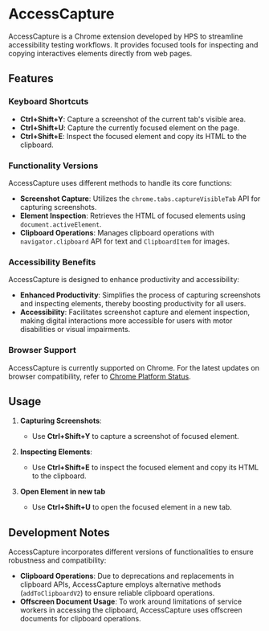 # AccessCapture

AccessCapture is a Chrome extension developed by HPS to streamline accessibility testing workflows. It provides focused tools for inspecting and copying interactives elements directly from web pages.

## Features

### Keyboard Shortcuts

- **Ctrl+Shift+Y**: Capture a screenshot of the current tab's visible area.
- **Ctrl+Shift+U**: Capture the currently focused element on the page.
- **Ctrl+Shift+E**: Inspect the focused element and copy its HTML to the clipboard.

### Functionality Versions

AccessCapture uses different methods to handle its core functions:

- **Screenshot Capture**: Utilizes the `chrome.tabs.captureVisibleTab` API for capturing screenshots.
- **Element Inspection**: Retrieves the HTML of focused elements using `document.activeElement`.
- **Clipboard Operations**: Manages clipboard operations with `navigator.clipboard` API for text and `ClipboardItem` for images.

### Accessibility Benefits

AccessCapture is designed to enhance productivity and accessibility:

- **Enhanced Productivity**: Simplifies the process of capturing screenshots and inspecting elements, thereby boosting productivity for all users.
- **Accessibility**: Facilitates screenshot capture and element inspection, making digital interactions more accessible for users with motor disabilities or visual impairments.

### Browser Support

AccessCapture is currently supported on Chrome. For the latest updates on browser compatibility, refer to [Chrome Platform Status](https://www.chromestatus.com/features).

## Usage

1. **Capturing Screenshots**:
   - Use **Ctrl+Shift+Y** to capture a screenshot of focused element.

2. **Inspecting Elements**:
   - Use **Ctrl+Shift+E** to inspect the focused element and copy its HTML to the clipboard.

3. **Open Element in new tab**
   - Use **Ctrl+Shift+U** to open the focused element in a new tab.

## Development Notes

AccessCapture incorporates different versions of functionalities to ensure robustness and compatibility:

- **Clipboard Operations**: Due to deprecations and replacements in clipboard APIs, AccessCapture employs alternative methods (`addToClipboardV2`) to ensure reliable clipboard operations.
- **Offscreen Document Usage**: To work around limitations of service workers in accessing the clipboard, AccessCapture uses offscreen documents for clipboard operations.
